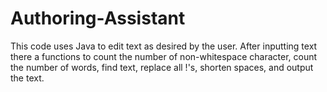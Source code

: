 # Authoring-Assistant
This code uses Java to edit text as desired by the user. After inputting text there a functions to count the number of non-whitespace character, count the number of words, find text, replace all !'s, shorten spaces, and output the text.
